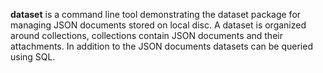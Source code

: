 
__dataset__ is a command line tool demonstrating the dataset package 
for managing JSON documents stored on local disc. 
A dataset is organized around collections, collections contain 
JSON documents and their attachments.  In addition to the 
JSON documents datasets can be queried using SQL.


